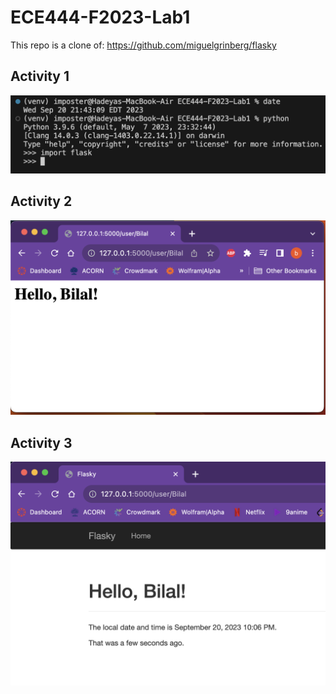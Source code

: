 # ECE444-F2023-Lab1

This repo is a clone of: https://github.com/miguelgrinberg/flasky

## Activity 1
 ![Screenshot](a1.png)

 ## Activity 2
 ![Screenshot](a2.png)

  ## Activity 3
 ![Screenshot](a3.png)
